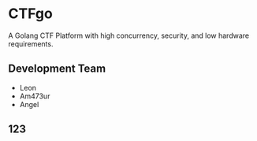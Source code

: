 # CTFgo

A Golang CTF Platform with high concurrency, security, and low hardware requirements.

## Development Team

* Leon
* Am473ur
* Angel

## 123